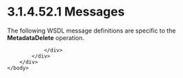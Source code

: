 <html dir="LTR" xmlns:mshelp="http://msdn.microsoft.com/mshelp" xmlns:ddue="http://ddue.schemas.microsoft.com/authoring/2003/5" xmlns:xlink="http://www.w3.org/1999/xlink" xmlns:tool="http://www.microsoft.com/tooltip">
    <head>
        <meta http-equiv="Content-Type" content="text/html; CHARSET=utf-8"></meta>
        <meta name="save" content="history"></meta>
        <title>3.1.4.52.1 Messages</title>
        <xml>
            <mshelp:toctitle title="3.1.4.52.1 Messages"></mshelp:toctitle>
            <mshelp:rltitle title="[MS-SSMDSWS-15]: Messages"></mshelp:rltitle>
            <mshelp:keyword index="A" term="00291f8c-13db-40a6-b83c-7a0060c8876d"></mshelp:keyword>
            <mshelp:attr name="DCSext.ContentType" value="open specification"></mshelp:attr>
            <mshelp:attr name="AssetID" value="00291f8c-13db-40a6-b83c-7a0060c8876d"></mshelp:attr>
            <mshelp:attr name="TopicType" value="kbRef"></mshelp:attr>
            <mshelp:attr name="DCSext.Title" value="[MS-SSMDSWS-15]: Messages" />
        </xml>
    </head>
    <body>
        <div id="header">
            <h1 class="heading">3.1.4.52.1 Messages</h1>
        </div>
        <div id="mainSection">
            <div id="mainBody">
                <div id="allHistory" class="saveHistory"></div>
                <div id="sectionSection0" class="section" name="collapseableSection">
                    

<p>The following WSDL message definitions are specific to the <b>MetadataDelete</b>
operation.</p>


                </div>
            </div>
        </div>
    </body>
</html>